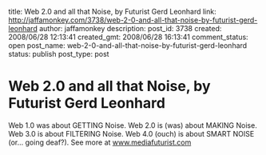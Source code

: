 title: Web 2.0 and all that Noise, by Futurist Gerd Leonhard
link: http://jaffamonkey.com/3738/web-2-0-and-all-that-noise-by-futurist-gerd-leonhard
author: jaffamonkey
description: 
post_id: 3738
created: 2008/06/28 12:13:41
created_gmt: 2008/06/28 16:13:41
comment_status: open
post_name: web-2-0-and-all-that-noise-by-futurist-gerd-leonhard
status: publish
post_type: post

# Web 2.0 and all that Noise, by Futurist Gerd Leonhard

Web 1.0 was about GETTING Noise. Web 2.0 is (was) about MAKING Noise. Web 3.0 is about FILTERING Noise. Web 4.0 (ouch) is about SMART NOISE (or... going deaf?). See more at www.mediafuturist.com